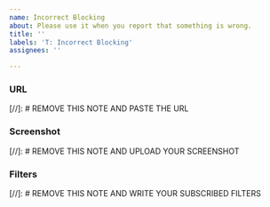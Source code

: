 ```yaml
---
name: Incorrect Blocking
about: Please use it when you report that something is wrong.
title: ''
labels: 'T: Incorrect Blocking'
assignees: ''

---
```


### URL
[//]: # REMOVE THIS NOTE AND PASTE THE URL


### Screenshot
[//]: # REMOVE THIS NOTE AND UPLOAD YOUR SCREENSHOT


### Filters
[//]: # REMOVE THIS NOTE AND WRITE YOUR SUBSCRIBED FILTERS
